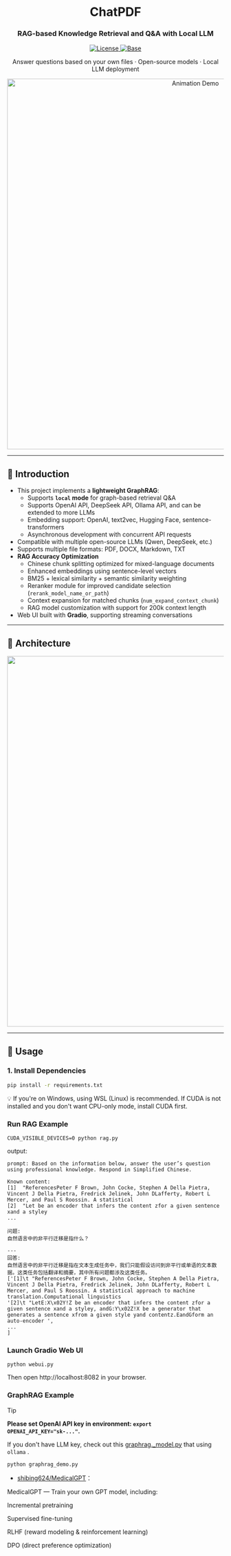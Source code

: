 <h1 align="center">ChatPDF</h1>

<div align="center">
  <a href="https://github.com/shibing624/ChatPDF"></a>

  <h3>RAG-based Knowledge Retrieval and Q&A with Local LLM</h3>

  <p>
    <a href="https://github.com/shibing624/ChatPDF/blob/main/LICENSE">
      <img alt="License" src="https://img.shields.io/github/license/shibing624/ChatPDF" />
    </a>
    <a href="https://gradio.app/">
      <img alt="Base" src="https://img.shields.io/badge/Base-Gradio-fb7d1a?style=flat" />
    </a>
  </p>

  <p>Answer questions based on your own files · Open-source models · Local LLM deployment</p>

  <p>
    <img alt="Animation Demo" src="https://github.com/shibing624/ChatPDF/blob/main/docs/snap.png" width="860" />
  </p>
</div>

---

## 📖 Introduction

- This project implements a **lightweight GraphRAG**:
  - Supports **`local` mode** for graph-based retrieval Q&A
  - Supports OpenAI API, DeepSeek API, Ollama API, and can be extended to more LLMs
  - Embedding support: OpenAI, text2vec, Hugging Face, sentence-transformers
  - Asynchronous development with concurrent API requests
- Compatible with multiple open-source LLMs (Qwen, DeepSeek, etc.)
- Supports multiple file formats: PDF, DOCX, Markdown, TXT
- **RAG Accuracy Optimization**
  - Chinese chunk splitting optimized for mixed-language documents
  - Enhanced embeddings using sentence-level vectors
  - BM25 + lexical similarity + semantic similarity weighting
  - Reranker module for improved candidate selection (`rerank_model_name_or_path`)
  - Context expansion for matched chunks (`num_expand_context_chunk`)
  - RAG model customization with support for 200k context length
- Web UI built with **Gradio**, supporting streaming conversations

---

## 🧠 Architecture

<p align="center">
  <img src="https://github.com/shibing624/ChatPDF/blob/main/docs/chatpdf.jpg" width="860" />
</p>

---

## 🚀 Usage

### 1. Install Dependencies

```bash
pip install -r requirements.txt
```

💡 If you're on Windows, using WSL (Linux) is recommended.
If CUDA is not installed and you don't want CPU-only mode, install CUDA first.

### Run RAG Example

```shell
CUDA_VISIBLE_DEVICES=0 python rag.py
```

output:

```
prompt: Based on the information below, answer the user’s question using professional knowledge. Respond in Simplified Chinese.

Known content:
[1]	 "ReferencesPeter F Brown, John Cocke, Stephen A Della Pietra, Vincent J Della Pietra, Fredrick Jelinek, John DLafferty, Robert L Mercer, and Paul S Roossin. A statistical 
[2]	 "Let be an encoder that infers the content zfor a given sentence xand a styley
...

问题:
自然语言中的非平行迁移是指什么？

---
回答:
自然语言中的非平行迁移是指在文本生成任务中，我们只能假设访问到非平行或单语的文本数据。这类任务包括翻译和摘要，其中所有问题都涉及这类任务。 
['[1]\t "ReferencesPeter F Brown, John Cocke, Stephen A Della Pietra, Vincent J Della Pietra, Fredrick Jelinek, John DLafferty, Robert L Mercer, and Paul S Roossin. A statistical approach to machine translation.Computational linguistics 
'[2]\t "LetE:X\x02Y!Z be an encoder that infers the content zfor a given sentence xand a styley, andG:Y\x02Z!X be a generator that generates a sentence xfrom a given style yand contentz.EandGform an auto-encoder ', 
...
]
```

### Launch Gradio Web UI

```shell
python webui.py
```

Then open http://localhost:8082  in your browser.

### GraphRAG Example
> [!TIP]
>
>  **Please set OpenAI API key in environment: `export OPENAI_API_KEY="sk-..."`.** 
>
> If you don't have LLM key, check out this [graphrag._model.py](https://github.com/shibing624/ChatPDF/blob/main/graphrag/_model.py#L120) that using `ollama` .

```shell
python graphrag_demo.py
```

- [shibing624/MedicalGPT](https://github.com/shibing624/MedicalGPT)：

MedicalGPT
 — Train your own GPT model, including:

Incremental pretraining

Supervised fine-tuning

RLHF (reward modeling & reinforcement learning)

DPO (direct preference optimization)

